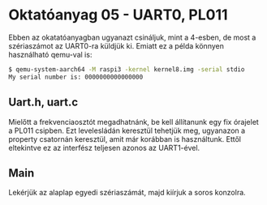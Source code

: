 Oktatóanyag 05 - UART0, PL011
=============================

Ebben az okatatóanyagban ugyanazt csináljuk, mint a 4-esben, de most a szériaszámot az UART0-ra küldjük ki.
Emiatt ez a példa könnyen használható qemu-val is:

```sh
$ qemu-system-aarch64 -M raspi3 -kernel kernel8.img -serial stdio
My serial number is: 0000000000000000
```

Uart.h, uart.c
--------------

Mielőtt a frekvenciaosztót megadhatnánk, be kell állítanunk egy fix órajelet a PL011 csipben. Ezt levelesládán
keresztül tehetjük meg, ugyanazon a property csatornán keresztül, amit már korábban is használtunk. Ettől eltekintve
ez az interfész teljesen azonos az UART1-ével.

Main
----

Lekérjük az alaplap egyedi szériaszámát, majd kiírjuk a soros konzolra.
